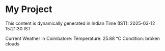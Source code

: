 # My Project

This content is dynamically generated in Indian Time (IST): 2025-03-12 15:21:30 IST


Current Weather in Coimbatore:
Temperature: 25.88 °C
Condition: broken clouds
